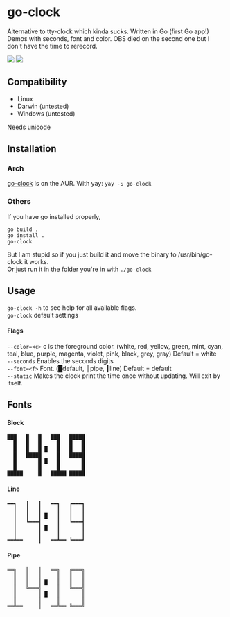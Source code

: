 # go-clock
 Alternative to tty-clock which kinda sucks. Written in Go (first Go app!)  
 Demos with seconds, font and color. OBS died on the second one but I don't have the time to rerecord.
 
 ![](https://i.imgur.com/8bNRNV1.gif)
 ![](https://i.imgur.com/lS3C3UQ.gif)
 
## Compatibility
- Linux
- Darwin (untested)
- Windows (untested)

Needs unicode

## Installation
### Arch
[go-clock](https://aur.archlinux.org/packages/go-clock) is on the AUR. With yay:
`yay -S go-clock`

### Others
If you have go installed properly,
```
go build .
go install .
go-clock
```
But I am stupid so if you just build it and move the binary to /usr/bin/go-clock it works.  
Or just run it in the folder you're in with `./go-clock`

## Usage
`go-clock -h` to see help for all available flags.  
`go-clock` default settings

#### Flags
`--color=<c>` c is the foreground color. (white, red, yellow, green, mint, cyan, teal, blue, purple, magenta, violet, pink, black, grey, gray) Default = white  
`--seconds` Enables the seconds digits  
`--font=<f>` Font. (█default, ║pipe, ┃line) Default = default  
`--static` Makes the clock print the time once without updating. Will exit by itself.

## Fonts
#### Block
```
███   █   █   ███   █████ 
  █   █   █     █   █   █ 
  █   █   █ █   █   █   █ 
  █   █████     █   █████ 
  █       █ █   █       █ 
  █       █     █       █ 
█████     █   █████ █████ 
```

#### Line
```
━━┓   ┃   ┃   ━━┓   ┏━━━┓ 
  ┃   ┃   ┃     ┃   ┃   ┃ 
  ┃   ┃   ┃ █   ┃   ┃   ┃ 
  ┃   ┗━━━┫     ┃   ┗━━━┫ 
  ┃       ┃ █   ┃       ┃ 
  ┃       ┃     ┃       ┃ 
━━┻━━     ┃   ━━┻━━ ┗━━━┛ 
```

#### Pipe
```
══╗   ║   ║   ══╗   ╔═══╗ 
  ║   ║   ║     ║   ║   ║ 
  ║   ║   ║ █   ║   ║   ║ 
  ║   ╚═══╣     ║   ╚═══╣ 
  ║       ║ █   ║       ║ 
  ║       ║     ║       ║ 
══╩══     ║   ══╩══ ╚═══╝
```
